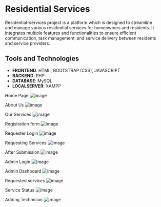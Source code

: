 # Residential Services

Residential-services project is a platform which is designed to streamline and manage various residential services for homeowners and residents. It integrates multiple features and functionalities to ensure efficient communication, task management, and service delivery between residents and service providers.

## Tools and Technologies
- **FRONTEND**: HTML, BOOTSTRAP (CSS), JAVASCRIPT  
- **BACKEND**: PHP  
- **DATABASE**: MySQL  
- **LOCALSERVER**: XAMPP  

Home Page
![image](https://github.com/user-attachments/assets/fd1d873f-6c17-451e-bead-111fbae3e255)

About Us
![image](https://github.com/user-attachments/assets/6b88228d-e012-43ec-8f59-9bdfd7bca8e0)

Our Services
![image](https://github.com/user-attachments/assets/27d2a74d-33c9-446d-8cc0-527c8c7a1261)

Registration form
![image](https://github.com/user-attachments/assets/e33d7bae-73d9-476a-b46a-e24cc57394bf)

Requester Login
![image](https://github.com/user-attachments/assets/9fdfdeb6-5ce8-47ae-ac01-007debc5dfc4)

Requesting Services
![image](https://github.com/user-attachments/assets/16d931d7-6534-4e22-8d53-7330b3b2987f)

After Submission
![image](https://github.com/user-attachments/assets/a1b6450e-b7b2-4c2f-9aa7-07673410d127)

Admin Login
![image](https://github.com/user-attachments/assets/49e14fb3-e141-4930-ac98-b71b8f1280e5)

Admin Dashboard
![image](https://github.com/user-attachments/assets/21ee51a3-802a-4e20-98d2-325930deea0c)

Requested services
![image](https://github.com/user-attachments/assets/03e8f263-6471-4032-a6f9-3db49c0313c5)

Service Status
![image](https://github.com/user-attachments/assets/053da6aa-f110-4fd6-9468-ae35a453b672)

Adding Technician
![image](https://github.com/user-attachments/assets/46d5ff27-3342-4e3f-a9dd-5398df89b8c5)




